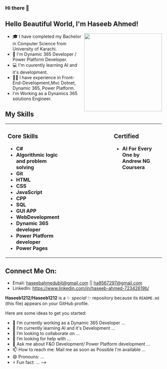### Hi there 👋





## Hello Beautiful World, I'm **Haseeb Ahmed**!
<img align='right' src="https://analyticsindiamag.com/wp-content/uploads/2018/12/developer-dribbble.gif" width="250">

- 🎓 I have completed my Bachelor in Computer Science from University of Karachi.
- 🌱 I'm  Dynamic 365 Developer / Power Platform Developer.
- 💻 I'm cuurently learning AI and it's development.
- 🤝🏻 I have experience in Front-End-Development,Mvc Dotnet, Dynamic 365, Power Platform.
- I'm Working as a Dynamics 365 solutions Engineer.

## My Skills
<table><tr><td valign="top" width="33%">

### Core Skills
<!-- recent_releases starts -->

* **C#**
* **Algorithmic logic and problem solving**
* **Git**
* **HTML**
* **CSS**
* **JavaScript**
* **CPP**
* **SQL**
* **GUI APP**
* **WebDevelopment**
* **Dynamic 365 developer**
* **Power Platform developer**
* **Power Pages**
  


<!-- recent_releases ends -->
</td><td valign="top" width="34%">






</td><td valign="top" width="33%">

### Certified
<!-- tils starts -->


* **AI For Every One by Andrew NG Coursera** 

<!-- tils ends -->

</td></tr></table>

## Connect Me On:
- Email: haseebahmedubit@gmail.com || ha8567297@gmail.com
- LinkedIn: https://www.linkedin.com/in/haseeb-ahmed-72342619b/




**Haseeb1212/Haseeb1212** is a ✨ _special_ ✨ repository because its `README.md` (this file) appears on your GitHub profile.

Here are some ideas to get you started:

- 🔭 I’m currently working as a Dynamic 365 Developer  ...
- 🌱 I’m currently learning AI and it's Development ...
- 👯 I’m looking to collaborate on ...
- 🤔 I’m looking for help with ...
- 💬 Ask me about F&O Development/ Power Platform development ...
- 📫 How to reach me: Mail me as soon as Possible I'm available ...
- 😄 Pronouns: ...
- ⚡ Fun fact: ...
-->
